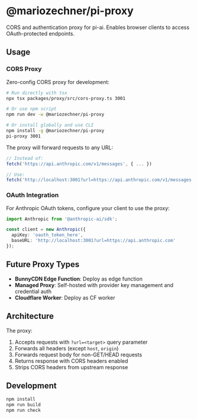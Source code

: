 # @mariozechner/pi-proxy

CORS and authentication proxy for pi-ai. Enables browser clients to access OAuth-protected endpoints.

## Usage

### CORS Proxy

Zero-config CORS proxy for development:

```bash
# Run directly with tsx
npx tsx packages/proxy/src/cors-proxy.ts 3001

# Or use npm script
npm run dev -w @mariozechner/pi-proxy

# Or install globally and use CLI
npm install -g @mariozechner/pi-proxy
pi-proxy 3001
```

The proxy will forward requests to any URL:

```javascript
// Instead of:
fetch('https://api.anthropic.com/v1/messages', { ... })

// Use:
fetch('http://localhost:3001?url=https://api.anthropic.com/v1/messages', { ... })
```

### OAuth Integration

For Anthropic OAuth tokens, configure your client to use the proxy:

```typescript
import Anthropic from '@anthropic-ai/sdk';

const client = new Anthropic({
  apiKey: 'oauth_token_here',
  baseURL: 'http://localhost:3001?url=https://api.anthropic.com'
});
```

## Future Proxy Types

- **BunnyCDN Edge Function**: Deploy as edge function
- **Managed Proxy**: Self-hosted with provider key management and credential auth
- **Cloudflare Worker**: Deploy as CF worker

## Architecture

The proxy:
1. Accepts requests with `?url=<target>` query parameter
2. Forwards all headers (except `host`, `origin`)
3. Forwards request body for non-GET/HEAD requests
4. Returns response with CORS headers enabled
5. Strips CORS headers from upstream response

## Development

```bash
npm install
npm run build
npm run check
```
